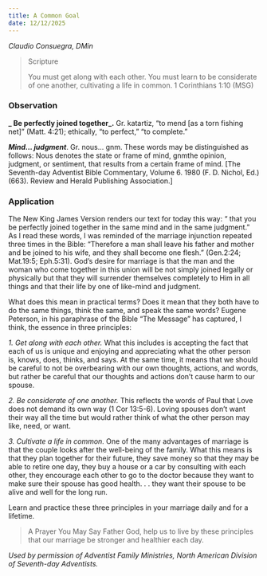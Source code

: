 ```yaml
---
title: A Common Goal
date: 12/12/2025
---
```


_Claudio Consuegra, DMin_

> <p>Scripture</p>
> You must get along with each other. You must learn to be considerate of one another, cultivating a life in common. 1 Corinthians 1:10 (MSG)

### Observation

**_ Be perfectly joined together_.** Gr. katartiz, “to mend [as a torn fishing net]” (Matt. 4:21); ethically, “to perfect,” “to complete.”

_**Mind… judgment**_. Gr. nous… gnm. These words may be distinguished as follows: Nous denotes the state or frame of mind, gnmthe opinion, judgment, or sentiment, that results from a certain frame of mind. [The Seventh-day Adventist Bible Commentary, Volume 6. 1980 (F. D. Nichol, Ed.) (663). Review and Herald Publishing Association.]

### Application

The New King James Version renders our text for today this way: “ that you be perfectly joined together in the same mind and in the same judgment.” As I read these words, I was reminded of the marriage injunction repeated three times in the Bible: “Therefore a man shall leave his father and mother and be joined to his wife, and they shall become one flesh.” (Gen.2:24; Mat.19:5; Eph.5:31). God’s desire for marriage is that the man and the woman who come together in this union will be not simply joined legally or physically but that they will surrender themselves completely to Him in all things and that their life by one of like-mind and judgment.

What does this mean in practical terms? Does it mean that they both have to do the same things, think the same, and speak the same words? Eugene Peterson, in his paraphrase of the Bible “The Message” has captured, I think, the essence in three principles:

_1. Get along with each other._ What this includes is accepting the fact that each of us is unique and enjoying and appreciating what the other person is, knows, does, thinks, and says. At the same time, it means that we should be careful to not be overbearing with our own thoughts, actions, and words, but rather be careful that our thoughts and actions don’t cause harm to our spouse.

_2. Be considerate of one another._ This reflects the words of Paul that Love does not demand its own way (1 Cor 13:5-6). Loving spouses don’t want their way all the time but would rather think of what the other person may like, need, or want.

_3. Cultivate a life in common._ One of the many advantages of marriage is that the couple looks after the well-being of the family. What this means is that they plan together for their future, they save money so that they may be able to retire one day, they buy a house or a car by consulting with each other, they encourage each other to go to the doctor because they want to make sure their spouse has good health. . . they want their spouse to be alive and well for the long run.

Learn and practice these three principles in your marriage daily and for a lifetime.

> <callout>A Prayer You May Say</callout>
> Father God, help us to live by these principles that our marriage be stronger and healthier each day.

_Used by permission of Adventist Family Ministries, North American Division of Seventh-day Adventists._
